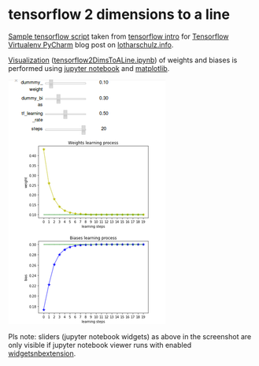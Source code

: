 # tensorflow 2 dimensions to a line

[Sample tensorflow script](tensorflow2DimsToALine.py) 
taken from [tensorflow intro](https://www.tensorflow.org/versions/r0.10/get_started/index.html#introduction) for
[Tensorflow Virtualenv PyCharm](http://www.lotharschulz.info/2016/08/01/tensorflow-virtualenv-pycharm/) blog post 
on [lotharschulz.info](http://www.lotharschulz.info).

[Visualization](2dims2ALine_Vis_Jupyter_Matplot.png)
([tensorflow2DimsToALine.ipynb](https://github.com/lotharschulz/tensorflow2DimsToALine/blob/master/tensorflow2DimsToALine.ipynb)) 
of weights and biases is performed using 
[jupyter notebook](http://jupyter.org/) 
and [matplotlib](http://matplotlib.org).


![visualization](2dims2ALine_Vis_Jupyter_Matplot.png "sample script visualization")


Pls note: sliders (jupyter notebook widgets) as above in the screenshot are only visible if
jupyter notebook viewer runs with enabled [widgetsnbextension](https://github.com/jupyter-widgets/ipywidgets/issues/541#issuecomment-215419489).  